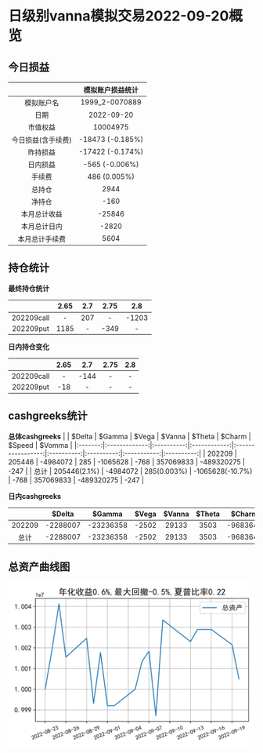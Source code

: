 # 日级别vanna模拟交易2022-09-20概览
## 今日损益
|                    | 模拟账户损益统计   |
|:-------------------:|:-------------------:|
| 模拟账户名         | 1999_2-0070889     |
| 日期               | 2022-09-20         |
| 市值权益           | 10004975           |
| 今日损益(含手续费) | -18473 (-0.185%)   |
| 昨持损益           | -17422 (-0.174%)   |
| 日内损益           | -565 (-0.006%)     |
| 手续费             | 486 (0.005%)       |
| 总持仓             | 2944               |
| 净持仓             | -160               |
| 本月总计收益       | -25846             |
| 本月总计日内       | -2820              |
| 本月总计手续费     | 5604               |

## 持仓统计
**最终持仓统计**

|            | 2.65   | 2.7   | 2.75   | 2.8   |
|:-----------:|:-------:|:------:|:-------:|:------:|
| 202209call | -      | 207   | -      | -1203 |
| 202209put  | 1185   | -     | -349   | -     |

**日内持仓变化**

|            | 2.65   | 2.7   | 2.75   | 2.8   |
|:-----------:|:-------:|:------:|:-------:|:------:|
| 202209call | -      | -144  | -      | -     |
| 202209put  | -18    | -     | -      | -     |

## cashgreeks统计

**总体cashgreeks**
|        | \$Delta      | \$Gamma   | \$Vega      | \$Vanna          | \$Theta   | \$Charm   | \$Speed    | \$Vomma   |
|:-------:|:-------------:|:----------:|:------------:|:-----------------:|:----------:|:----------:|:-----------:|:----------:|
| 202209 | 205446       | -4984072  | 285         | -1065628         | -768      | 357069833 | -489320275 | -247      |
| 总计   | 205446(2.1%) | -4984072  | 285(0.003%) | -1065628(-10.7%) | -768      | 357069833 | -489320275 | -247      |

**日内cashgreeks**

|        | \$Delta   | \$Gamma   | \$Vega   | \$Vanna   | \$Theta   | \$Charm   | \$Speed   | \$Vomma   |
|:-------:|:----------:|:----------:|:---------:|:----------:|:----------:|:----------:|:----------:|:----------:|
| 202209 | -2288007  | -23236358 | -2502    | 29133     | 3503      | -9683646  | 120323099 | -19       |
| 总计   | -2288007  | -23236358 | -2502    | 29133     | 3503      | -9683646  | 120323099 | -19       |

## 总资产曲线图

![](netvalue20220920.png)